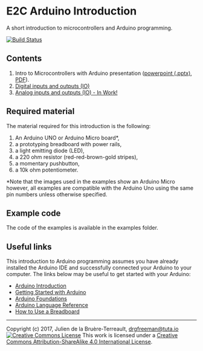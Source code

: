 # E2C Arduino Introduction

A short introduction to microcontrollers and Arduino programming.

[![Build Status](https://travis-ci.org/DrGFreeman/E2C-Arduino-Intro.svg?branch=master)](https://travis-ci.org/DrGFreeman/E2C-Arduino-Intro)

## Contents

1. Intro to Microcontrollers with Arduino presentation ([powerpoint (.pptx)](presentations/Intro-to-Microcontrollers-with-Arduino.pptx), [PDF](presentations/Intro-to-Microcontrollers-with-Arduino.pdf)).
1. [Digital inputs and outputs (IO)](DigitalIO.md)
1. [Analog inputs and outputs (IO) - In Work!](AnalogIO.md)

## Required material

The material required for this introduction is the following:
1. An Arduino UNO or Arduino Micro board*,
1. a prototyping breadboard with power rails,
1. a light emitting diode (LED),
1. a 220 ohm resistor (red-red-brown-gold stripes),
1. a momentary pushbutton,
1. a 10k ohm potentiometer.


\*Note that the images used in the examples show an Arduino Micro however, all examples are compatible with the Arduino Uno using the same pin numbers unless otherwise specified.

## Example code

The code of the examples is available in the examples folder.

## Useful links

This introduction to Arduino programming assumes you have already installed the Arduino IDE and successfully connected your Arduino to your computer. The links below may be useful to get started with your Arduino:

* [Arduino Introduction](https://www.arduino.cc/en/Guide/Introduction)
* [Getting Started with Arduino](https://www.arduino.cc/en/Guide/HomePage)
* [Arduino Foundations](https://www.arduino.cc/en/Tutorial/Foundations)
* [Arduino Language Reference](https://www.arduino.cc/en/Reference/HomePage)
* [How to Use a Breadboard](https://learn.sparkfun.com/tutorials/how-to-use-a-breadboard)

***

Copyright (c) 2017, Julien de la Bruère-Terreault, [drgfreeman@tuta.io](mailto:drgfreeman@tuta.io)  
<a rel="license" href="http://creativecommons.org/licenses/by-sa/4.0/"><img alt="Creative Commons License" style="border-width:0" src="https://i.creativecommons.org/l/by-sa/4.0/88x31.png" /></a> This work is licensed under a <a rel="license" href="http://creativecommons.org/licenses/by-sa/4.0/">Creative Commons Attribution-ShareAlike 4.0 International License</a>.
